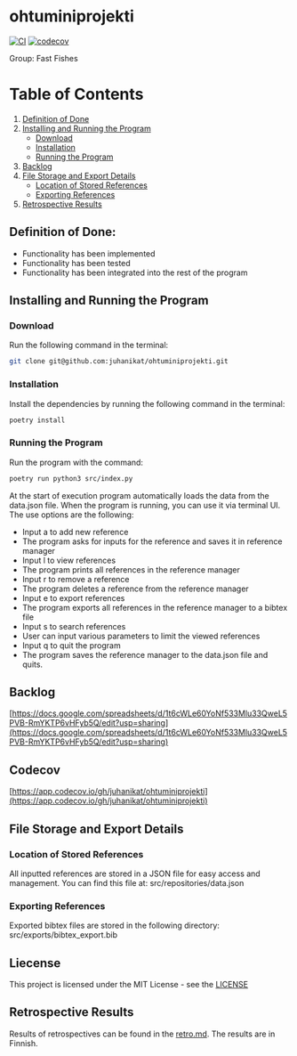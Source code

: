 # ohtuminiprojekti
[![CI](https://github.com/juhanikat/ohtuminiprojekti/actions/workflows/main.yml/badge.svg)](https://github.com/juhanikat/ohtuminiprojekti/actions/workflows/main.yml)
[![codecov](https://codecov.io/gh/juhanikat/ohtuminiprojekti/graph/badge.svg?token=2MRXDOBOKW)](https://codecov.io/gh/juhanikat/ohtuminiprojekti)

Group: Fast Fishes

# Table of Contents
1. [Definition of Done](#definition-of-done)
2. [Installing and Running the Program](#installing-and-running-the-program)
    - [Download](#download)
    - [Installation](#installation)
    - [Running the Program](#running-the-program)
3. [Backlog](#backlog)
4. [File Storage and Export Details](#file-storage-and-export-details)
    - [Location of Stored References](#location-of-stored-references)
    - [Exporting References](#exporting-references)
5. [Retrospective Results](#retrospective-results)

## Definition of Done:
- Functionality has been implemented
- Functionality has been tested
- Functionality has been integrated into the rest of the program

## Installing and Running the Program

### Download

Run the following command in the terminal:
```bash
git clone git@github.com:juhanikat/ohtuminiprojekti.git
```

### Installation

Install the dependencies by running the following command in the terminal:
```bash
poetry install
```

### Running the Program
Run the program with the command:

```bash
poetry run python3 src/index.py
```
At the start of execution program automatically loads the data from the data.json file.
When the program is running, you can use it via terminal UI.
The use options are the following:
- Input a to add new reference
 - The program asks for inputs for the reference and saves it in reference manager
- Input l to view references
 - The program prints all references in the reference manager
- Input r to remove a reference
 - The program deletes a reference from the reference manager
- Input e to export references
 - The program exports all references in the reference manager to a bibtex file
- Input s to search references
 - User can input various parameters to limit the viewed references
- Input q to quit the program
 - The program saves the reference manager to the data.json file and quits.


## Backlog

[https://docs.google.com/spreadsheets/d/1t6cWLe60YoNf533Mlu33QweL5PVB-RmYKTP6vHFyb5Q/edit?usp=sharing](https://docs.google.com/spreadsheets/d/1t6cWLe60YoNf533Mlu33QweL5PVB-RmYKTP6vHFyb5Q/edit?usp=sharing)


## Codecov

[https://app.codecov.io/gh/juhanikat/ohtuminiprojekti](https://app.codecov.io/gh/juhanikat/ohtuminiprojekti)

## File Storage and Export Details

### Location of Stored References

All inputted references are stored in a JSON file for easy access and management. You can find this file at: src/repositories/data.json

### Exporting References

Exported bibtex files are stored in the following directory: src/exports/bibtex_export.bib

## Liecense

This project is licensed under the MIT License - see the [LICENSE](https://github.com/juhanikat/ohtuminiprojekti/blob/main/LICENSE.md)

## Retrospective Results

Results of retrospectives can be found in the [retro.md](https://github.com/juhanikat/ohtuminiprojekti/blob/main/documentation/retro.md). The results are in Finnish.

